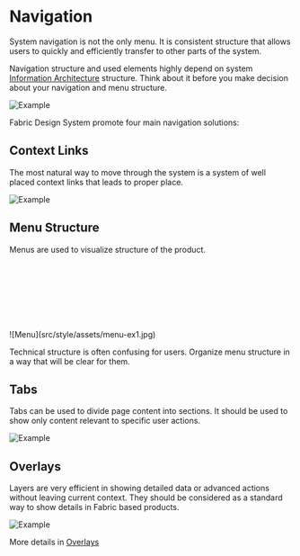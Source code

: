 # Navigation
System navigation is not the only menu. It is consistent structure that allows users to quickly and efficiently transfer to other parts of the system.

Navigation structure and used elements highly depend on system [Information Architecture](http://www.uxbooth.com/articles/complete-beginners-guide-to-information-architecture/) structure. Think about it before you make decision about your navigation and menu structure.

![Example](src/style/assets/navigation1.svg)


Fabric Design System promote four main navigation solutions:

## Context Links
The most natural way to move through the system is a system of well placed context links that leads to proper place.

![Example](src/style/assets/navigation2.svg)

## Menu Structure
Menus are used to visualize structure of the product.

<div style="position: relative; overflow: hidden; padding-bottom: 120px">
  <ws-header appName="Demo Page" links.bind="[{label: 'Planning', href: 'LinkValue', onClick: log},{label: 'Orders',href: '2222',children: [{label: 'Pre-Orders', href: 'Go go app 1'},{label: 'Re-Orders', href: 'Go go app 1'}]},{label: 'Articles', href: 'LinkValue', onClick: log}]"></ws-header>
</div>
![Menu](src/style/assets/menu-ex1.jpg)
<p>Technical structure is often confusing for users. Organize menu structure in a way that will be clear for them.<p>

## Tabs
Tabs can be used to divide page content into sections. It should be used to show only content relevant to specific user actions.

![Example](src/style/assets/navig5.jpg)

## Overlays
Layers are very efficient in showing detailed data or advanced actions without leaving current context. They should be considered as a standard way to show details in Fabric based products.

![Example](src/style/assets/navigation6.png)

More details in [Overlays](general/7-overlays)
